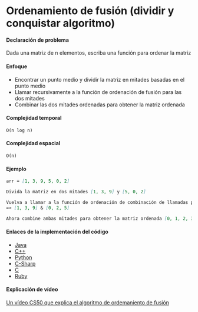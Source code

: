 # Ordenamiento de fusión (dividir y conquistar algoritmo)

#### Declaración de problema

Dada una matriz de n elementos, escriba una función para ordenar la matriz

#### Enfoque

- Encontrar un punto medio y dividir la matriz en mitades basadas en el punto medio
- Llamar recursivamente a la función de ordenación de fusión para las dos mitades
- Combinar las dos mitades ordenadas para obtener la matriz ordenada

#### Complejidad temporal 

`O(n log n)`

#### Complejidad espacial

`O(n)`

#### Ejemplo

```markdown
arr = [1, 3, 9, 5, 0, 2]  

Divida la matriz en dos mitades [1, 3, 9] y [5, 0, 2]

Vuelva a llamar a la función de ordenación de combinación de llamadas para estas dos mitades, lo que proporcionará mitades ordenadas
=> [1, 3, 9] & [0, 2, 5]

Ahora combine ambas mitades para obtener la matriz ordenada [0, 1, 2, 3, 5, 9]
```

#### Enlaces de la implementación del código

- [Java](https://github.com/TheAlgorithms/Java/blob/master/src/main/java/com/thealgorithms/sorts/MergeSort.java)
- [C++](https://github.com/TheAlgorithms/C-Plus-Plus/blob/master/sorting/merge_sort.cpp)
- [Python](https://github.com/TheAlgorithms/Python/blob/master/sorts/merge_sort.py)
- [C-Sharp](https://github.com/TheAlgorithms/C-Sharp/blob/master/Algorithms/Sorters/Comparison/MergeSorter.cs)
- [C](https://github.com/TheAlgorithms/C/blob/master/sorting/merge_sort.c)
- [Ruby](https://github.com/TheAlgorithms/Ruby/blob/master/sorting/merge_sort.rb)

#### Explicación de vídeo

[Un vídeo CS50 que explica el algoritmo de ordemaniento de fusión](https://www.youtube.com/watch?v=EeQ8pwjQxTM)
